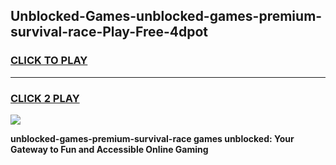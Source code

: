 
## Unblocked-Games-unblocked-games-premium-survival-race-Play-Free-4dpot
<h3>
<a href="https://premium76.site?title=unblocked-games-premium-survival-race&ref=22A">CLICK TO PLAY</a></h3>
<hr>

<h3>
<a href="https://premium76.site?title=unblocked-games-premium-survival-race&ref=22A">CLICK 2 PLAY</a>
  
</h3>

<a href="https://premium76.site?title=unblocked-games-premium-survival-race&ref=22A"><img src="https://clearcache.store/games.png"></a>


**unblocked-games-premium-survival-race games unblocked: Your Gateway to Fun and Accessible Online Gaming**
